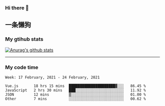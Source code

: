 ### Hi there 👋

## 一条懒狗
<!--
**kiss-me-quickly/kiss-me-quickly** is a ✨ _special_ ✨ repository because its `README.md` (this file) appears on your GitHub profile.

Here are some ideas to get you started:

- 🔭 I’m currently working on ...
- 🌱 I’m currently learning ...
- 👯 I’m looking to collaborate on ...
- 🤔 I’m looking for help with ...
- 💬 Ask me about ...
- 📫 How to reach me: ...
- 😄 Pronouns: ...
- ⚡ Fun fact: ...
-->


### My gtihub stats

[![Anurag's github stats](https://github-readme-stats.vercel.app/api?username=kiss-me-quickly)](https://github.com/anuraghazra/github-readme-stats)

***

### My code time

<!--START_SECTION:waka-->
```text
Week: 17 February, 2021 - 24 February, 2021

Vue.js       18 hrs 15 mins  █████████████████████▓░░░   86.45 % 
JavaScript   2 hrs 30 mins   ███░░░░░░░░░░░░░░░░░░░░░░   11.92 % 
JSON         12 mins         ▒░░░░░░░░░░░░░░░░░░░░░░░░   01.00 % 
Other        7 mins          ░░░░░░░░░░░░░░░░░░░░░░░░░   00.62 % 
```
<!--END_SECTION:waka-->
